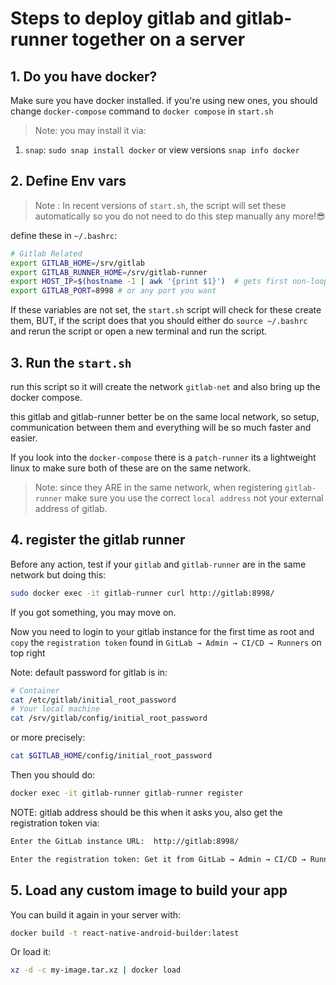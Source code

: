 # Steps to deploy gitlab and gitlab-runner together on a server

## 1. Do you have docker?

Make sure you have docker installed. if you're using new ones, you should change `docker-compose` command to `docker compose` in `start.sh`

> Note: you may install it via:

1. `snap`: `sudo snap install docker` or view versions `snap info docker`

## 2. Define Env vars

> Note : In recent versions of `start.sh`, the script will set these automatically so you do not need to do this step manually any more!😎

define these in `~/.bashrc`:

```bash
# Gitlab Related
export GITLAB_HOME=/srv/gitlab
export GITLAB_RUNNER_HOME=/srv/gitlab-runner
export HOST_IP=$(hostname -I | awk '{print $1}')  # gets first non-loopback IP
export GITLAB_PORT=8998 # or any port you want
```

If these variables are not set, the `start.sh` script will check for these create them, BUT, if the script does that you should either do `source ~/.bashrc` and rerun the script or open a new terminal and run the script.

## 3. Run the `start.sh`

run this script so it will create the network `gitlab-net` and also bring up the docker compose.

this gitlab and gitlab-runner better be on the same local network, so setup, communication between them and everything will be so much faster and easier.

If you look into the `docker-compose` there is a `patch-runner` its a lightweight linux to make sure both of these are on the same network.

> Note: since they ARE in the same network, when registering `gitlab-runner` make sure you use the correct `local address` not your external address of gitlab.

## 4. register the gitlab runner

Before any action, test if your `gitlab` and `gitlab-runner` are in the same network but doing this:

```bash
sudo docker exec -it gitlab-runner curl http://gitlab:8998/
```

If you got something, you may move on.

Now you need to login to your gitlab instance for the first time as root and `copy` the `registration token` found in `GitLab → Admin → CI/CD → Runners` on top right

Note: default password for gitlab is in:

```bash
# Container
cat /etc/gitlab/initial_root_password
# Your local machine
cat /srv/gitlab/config/initial_root_password
```

or more precisely:

```bash
cat $GITLAB_HOME/config/initial_root_password
```

Then you should do:

```bash
docker exec -it gitlab-runner gitlab-runner register
```

NOTE: gitlab address should be this when it asks you, also get the registration token via:

```bash
Enter the GitLab instance URL:  http://gitlab:8998/

Enter the registration token: Get it from GitLab → Admin → CI/CD → Runners
```

## 5. Load any custom image to build your app

You can build it again in your server with:

```bash
docker build -t react-native-android-builder:latest
```

Or load it:

```bash
xz -d -c my-image.tar.xz | docker load
```
